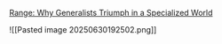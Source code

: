 [Range: Why Generalists Triumph in a Specialized World](https://a.co/d/bZ0vXtV)

![[Pasted image 20250630192502.png]]